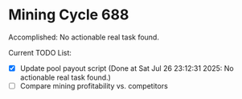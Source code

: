 # Mining Cycle 688

Accomplished: No actionable real task found.

Current TODO List:

- [x] Update pool payout script  (Done at Sat Jul 26 23:12:31 2025: No actionable real task found.)
- [ ] Compare mining profitability vs. competitors